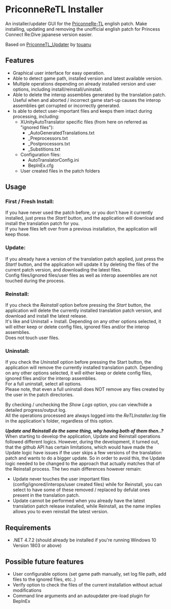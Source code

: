 # PriconneReTL Installer
An installer/updater GUI for the [PriconneRe-TL](https://github.com/ImaterialC/PriconneRe-TL) english patch.
Make installing, updating and removing the unofficial english patch for Princess Connect Re:Dive japanese version easier.

Based on [PriconneTL_Updater](https://github.com/touanu/PriconeTL_Updater) by [touanu](https://github.com/touanu)

## Features
- Graphical user interface for easy operation.
- Able to detect game path, installed version and latest available version.
- Multiple operations depending on already installed version and user options, including install/reinstall/uninstall.
- Able to delete the interop assemblies generated by the translation patch. Useful when and aborted / incorrect game start-up causes the interop assemblies get corrupted or incorrectly generated.
- Is able to detect user-important files and keeps them intact during processing, including:
  - XUnityAutoTranslator specific files (from here on referred as "ignored files"):
      - _AutoGeneratedTranslations.txt
      - _Preprocessors.txt
      - _Postprocessors.txt
      - _Substitions.txt
  - Configuration files:
      - AutoTranslatorConfig.ini
      - BepInEx.cfg
  - User created files in the patch folders

## Usage
### First / Fresh Install:
If you have never used the patch before, or you don't have it currently installed, just press the *Start!* button, and the application will download and install the translation patch for you.  
If you have files left over from a previous installation, the application will keep those.

### Update:
If you already have a version of the translation patch applied, just press the *Start!* button, and the application will update it by deleting the files of the current patch version, and downloading the latest files.  
Config files/ignored files/user files as well as interop aseemblies are not touched during the process.

### Reinstall:
If you check the *Reinstall* option before pressing the *Start* button, the application will delete the currently installed translation patch version, and download and install the latest release.  
It's like and Uninstall + Install. 
Depending on any other options selected, it will either keep or delete config files, ignored files and/or the interop assemblies.  
Does not touch user files.

### Uninstall:
If you check the *Uninstall* option before pressing the Start button, the application will remove the currently installed translation patch.
Depending on any other options selected, it will either keep or delete config files, ignored files and/or the interop assemblies.  
For a full uninstall, select all options.  
Please note, that even a full uninstall does NOT remove any files created by the user in the patch directories.

By checking / unchecking the *Show Logs* option, you can view/hide a detailed progress/output log.  
All the operations processed are always logged into the *ReTLInstaller.log* file in the application's folder, regardless of this option.

_**Update and Reinstall do the same thing, why having both of them then..?**_
When starting to develop the application, Update and Reinstall operations followed different logics.
However, during the development, it turned out, that the github API has certain limitations, which would have made the Update logic have issues if the user skips a few versions of the translation patch and wants to do a bigger update.
So in order to avoid this, the Update logic needed to be changed to the approach that actually matches that of the Reinstall process.
The two main differences however remain:
 - Update never touches the user important files (config/ignored/interops/user created files) while for Reinstall, you can select to have some of these removed / replaced by defulat ones present in the translation patch.
 - Update cannot be performed when you already have the latest translation patch release installed, while Reinstall, as the name implies allows you to even reinstall the latest version.

## Requirements
- .NET 4.7.2 (should already be installed if you're running Windows 10 Version 1803 or above)

## Possible future features
- User configurable options (set game path manually, set log file path, add files to the ignored files, etc..)
- Verify option to check the files of the current installation without actual modifications
- Command line arguments and an autoupdater pre-load plugin for BepInEx 
